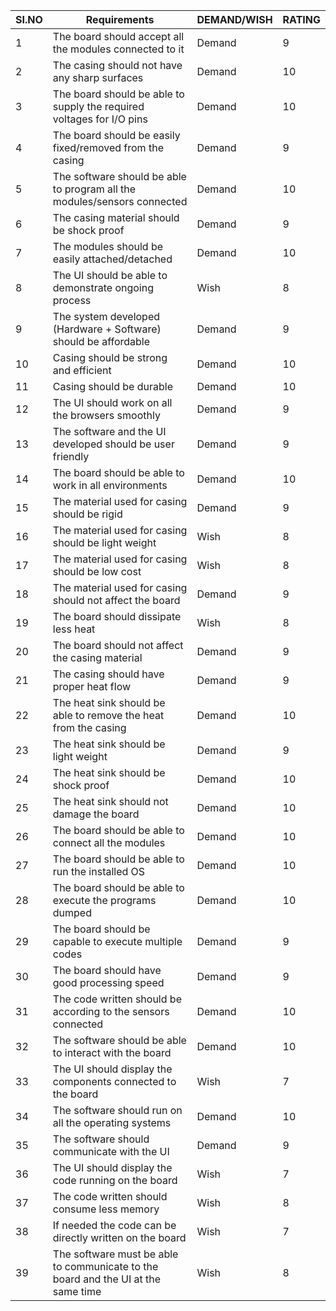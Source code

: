 |SI.NO|Requirements|DEMAND/WISH|RATING|   
|-----|------------|-----------|------|
|1|The board should accept all the modules connected to it|Demand|9|
|2|The casing should not have any sharp surfaces|Demand|10|
|3|The board should be able to supply the required voltages for I/O pins|Demand|10|
|4|The board should be easily fixed/removed from the casing|Demand|9|   
|5|The software should be able to program all the modules/sensors connected|Demand|10|
|6|The casing material should be shock proof|Demand|9|
|7|The modules should be easily attached/detached|Demand|10|
|8|The UI should be able to demonstrate ongoing process|Wish|8|
|9|The system developed (Hardware + Software) should be affordable|Demand|9|
|10|Casing should be strong and efficient|Demand|10|
|11|Casing should be durable|Demand|10|
|12|The UI should work on all the browsers smoothly|Demand|9|
|13|The software and the UI developed should be user friendly|Demand|9|
|14|The board should be able to work in all environments|Demand|10|
|15|The material used for casing should be rigid|Demand|9|
|16|The material used for casing should be light weight|Wish|8|
|17|The material used for casing should be low cost|Wish|8|
|18|The material used for casing should not affect the board|Demand|9|
|19|The board should dissipate less heat|Wish|8|
|20|The board should not affect the casing material|Demand|9|
|21|The casing should have proper heat flow|Demand|9|
|22|The heat sink should be able to remove the heat from the casing|Demand|10|
|23|The heat sink should be light weight|Demand|9|
|24|The heat sink should be shock proof|Demand|10|
|25|The heat sink should not damage the board|Demand|10|        
|26|The board should be able to connect all the modules|Demand|10|
|27|The board should be able to run the installed OS|Demand|10|
|28|The board should be able to execute the programs dumped|Demand|10|
|29|The board should be capable to execute multiple codes|Demand|9|    
|30|The board should have good processing speed|Demand|9|
|31|The code written should be according to the sensors connected|Demand|10|
|32|The software should be able to interact with the board|Demand|10|
|33|The UI should display the components connected to the board|Wish|7|     
|34|The software should run on all the operating systems|Demand|10|
|35|The software should communicate with the UI|Demand|9|
|36|The UI should display the code running on the board|Wish|7|
|37|The code written should consume less memory|Wish|8|
|38|If needed the code can be directly written on the board|Wish|7|
|39|The software must be able to communicate to the board and the UI at the same time|Wish|8|
 
